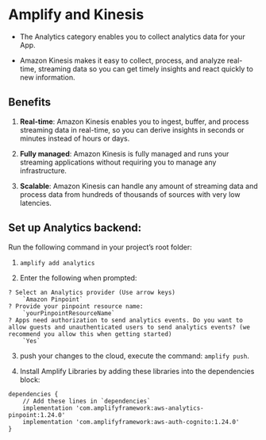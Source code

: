 # Amplify and Kinesis

* The Analytics category enables you to collect analytics data for your App.

* Amazon Kinesis makes it easy to collect, process, and analyze real-time, streaming data so you can get timely insights and react quickly to new information.

## Benefits

1. **Real-time**: Amazon Kinesis enables you to ingest, buffer, and process streaming data in real-time, so you can derive insights in seconds or minutes instead of hours or days.

2. **Fully managed**: Amazon Kinesis is fully managed and runs your streaming applications without requiring you to manage any infrastructure.

3. **Scalable**: Amazon Kinesis can handle any amount of streaming data and process data from hundreds of thousands of sources with very low latencies.

## Set up Analytics backend:

Run the following command in your project’s root folder:

1. `amplify add analytics`

2. Enter the following when prompted:

```
? Select an Analytics provider (Use arrow keys)
    `Amazon Pinpoint`
? Provide your pinpoint resource name:
    `yourPinpointResourceName`
? Apps need authorization to send analytics events. Do you want to allow guests and unauthenticated users to send analytics events? (we recommend you allow this when getting started)
    `Yes`
```

3. push your changes to the cloud, execute the command: `amplify push`.

4. Install Amplify Libraries by adding these libraries into the dependencies block:

```
dependencies {
    // Add these lines in `dependencies`
    implementation 'com.amplifyframework:aws-analytics-pinpoint:1.24.0'
    implementation 'com.amplifyframework:aws-auth-cognito:1.24.0'
}
```